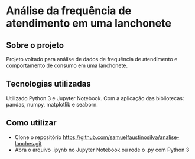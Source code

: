 # Análise da frequência de atendimento em uma lanchonete 

## Sobre o projeto
Projeto voltado para análise de dados de frequência de atendimento e comportamento de consumo em uma lanchonete. 

## Tecnologias utilizadas
Utilizado Python 3 e Jupyter Notebook. Com a aplicação das bibliotecas: pandas, numpy, matplotlib e seaborn. 

## Como utilizar
- Clone o repositório https://github.com/samuelfaustinosilva/analise-lanches.git <br>
- Abra o arquivo .ipynb no Jupyter Notebook ou rode o .py com Python 3

